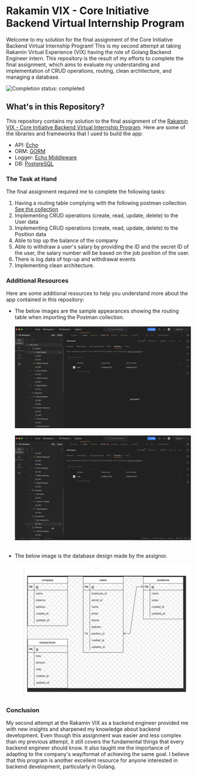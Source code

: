# Rakamin VIX - Core Initiative Backend Virtual Internship Program

Welcome to my solution for the final assignment of the Core Initiative Backend Virtual Internship Program! This is my second attempt at taking Rakamin Virtual Experience (VIX) having the role of Golang Backend Engineer intern. This repository is the result of my efforts to complete the final assignment, which aims to evaluate my understanding and implementation of CRUD operations, routing, clean architecture, and managing a database.

![Completion status: completed](https://img.shields.io/badge/COMPLETION%20STATUS-COMPLETED-success?style=for-the-badge)

## What's in this Repository?

This repository contains my solution to the final assignment of the [Rakamin VIX - Core Initiative Backend Virtual Internship Program](https://www.rakamin.com/virtual-internship-experience/backend-development-core-insiative).
Here are some of the libraries and frameworks that I used to build the app:
- API: [Echo](https://echo.labstack.com/)
- ORM: [GORM](https://gorm.io/)
- Logger: [Echo Middleware](https://echo.labstack.com/middleware/logger/)
- DB: [PostgreSQL](https://gorm.io/docs/connecting_to_the_database.html#PostgreSQL)

### The Task at Hand

The final assignment required me to complete the following tasks:
1. Having a routing table complying with the following postman collection. 
[See the collection](Self-payroll.postman_collection.json)
2. Implementing CRUD operations (create, read, update, delete) to the User data
3. Implementing CRUD operations (create, read, update, delete) to the Position data
3. Able to top up the balance of the company
4. Able to withdraw a user's salary by providing the ID and the secret ID of the user, the salary number will be based on the job position of the user.
5. There is log data of top-up and withdrawal events
6. Implementing clean architecture.

### Additional Resources

Here are some additional resources to help you understand more about the app contained in this repository:

- The below images are the sample appearances showing the routing table when importing the Postman collection.
<br><br>
![postman-1](postman-1.png)
<br><br>
![postman-2](postman-2.png)
<br><br>

- The below image is the database design made by the assignor.
<br><br>
![database-design](database-design.png)

### Conclusion
My second attempt at the Rakamin VIX as a backend engineer provided me with new insights and sharpened my knowledge about backend development. Even though this assignment was easier and less complex than my previous attempt, it still covers the fundamental things that every backend engineer should know. It also taught me the importance of adapting to the company's way/format of achieving the same goal. I believe that this program is another excellent resource for anyone interested in backend development, particularly in Golang.
 